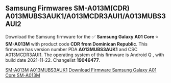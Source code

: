 <h2>Samsung Firmwares SM-A013M(CDR) A013MUBS3AUK1/A013MCDR3AUI1/A013MUBS3AUI2</h2>
Download the Samsung firmware for the ✅ <strong>Samsung Galaxy A01 Core </strong> ⭐ <strong>SM-A013M</strong> with product code <strong>CDR</strong> <strong> from Dominican Republic</strong>. This firmware has version number PDA <strong>A013MUBS3AUK1</strong> and CSC A013MCDR3AUI1. The operating system of this firmware is Android Q , with build date 2021-11-22. Changelist <strong>19046477</strong>.


[SM-A013M](https://samfirm.shop/samsung/model/SM-A013M)
[A013MUBS3AUK1](https://samfirm.shop/samsung/pda/A013MUBS3AUK1)
[Download Firmware Samsung Galaxy A01 Core SM-A013M](https://samfirm.shop/samsung/firmware/476481)
